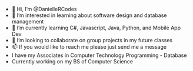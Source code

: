 - 👋 Hi, I’m @DanielleRCodes
- 👀 I’m interested in learning about software design and database management
- 🌱 I’m currently learning C#, Javascript, Java, Python, and Mobile App Dev
- 💞️ I’m looking to collaborate on group projects in my future classes
- 📫 If you would like to reach me please just send me a message
- I have my Associates in Computer Technology Programming - Database
- Currently working on my BS of Computer Science

<!---
DanielleRCodes/DanielleRCodes is a ✨ special ✨ repository because its `README.md` (this file) appears on your GitHub profile.
You can click the Preview link to take a look at your changes.
--->
